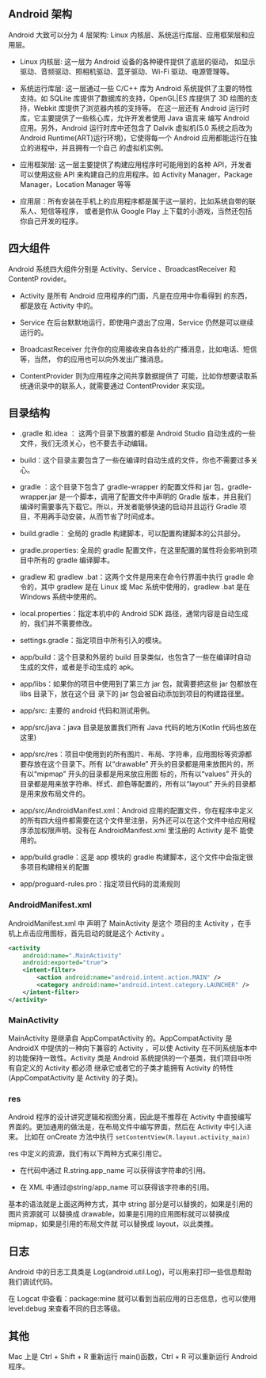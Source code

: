 ## Android 架构

Android 大致可以分为 4 层架构: Linux 内核层、系统运行库层、应用框架层和应用层。

- Linux 内核层: 这一层为 Android 设备的各种硬件提供了底层的驱动， 如显示驱动、音频驱动、照相机驱动、蓝牙驱动、Wi-Fi 驱动、电源管理等。

- 系统运行库层: 这一层通过一些 C/C++ 库为 Android 系统提供了主要的特性支持。如 SQLite 库提供了数据库的支持，OpenGL|ES 库提供了 3D 绘图的支持，Webkit 库提供了浏览器内核的支持等。
  在这一层还有 Android 运行时库，它主要提供了一些核心库，允许开发者使用 Java 语言来 编写 Android 应用。另外，Android 运行时库中还包含了 Dalvik 虚拟机(5.0 系统之后改为 Android Runtime(ART)运行环境)，它使得每一个 Android 应用都能运行在独立的进程中，并且拥有一个自己 的虚拟机实例。

- 应用框架层: 这一层主要提供了构建应用程序时可能用到的各种 API，开发者可以使用这些 API 来构建自己的应用程序。如 Activity Manager，Package Manager，Location Manager 等等

- 应用层：所有安装在手机上的应用程序都是属于这一层的，比如系统自带的联系人、短信等程序， 或者是你从 Google Play 上下载的小游戏，当然还包括你自己开发的程序。

## 四大组件

Android 系统四大组件分别是 Activity、Service 、BroadcastReceiver 和 ContentP rovider。

- Activity 是所有 Android 应用程序的门面，凡是在应用中你看得到 的东西，都是放在 Activity 中的。

- Service 在后台默默地运行，即使用户退出了应用，Service 仍然是可以继续运行的。

- BroadcastReceiver 允许你的应用接收来自各处的广播消息，比如电话、短信等，当然， 你的应用也可以向外发出广播消息。

- ContentProvider 则为应用程序之间共享数据提供了 可能，比如你想要读取系统通讯录中的联系人，就需要通过 ContentProvider 来实现。

## 目录结构

- .gradle 和.idea ： 这两个目录下放置的都是 Android Studio 自动生成的一些文件，我们无须关心，也不要去手动编辑。

- build：这个目录主要包含了一些在编译时自动生成的文件，你也不需要过多关心。

- gradle ：这个目录下包含了 gradle-wrapper 的配置文件和 jar 包，gradle-wrapper.jar 是一个脚本，调用了配置文件中声明的 Gradle 版本，并且我们编译时需要事先下载它。所以，开发者能够快速的启动并且运行 Gradle 项目，不用再手动安装，从而节省了时间成本。

- build.gradle： 全局的 gradle 构建脚本，可以配置构建脚本的公共部分。

- gradle.properties: 全局的 gradle 配置文件，在这里配置的属性将会影响到项目中所有的 gradle 编译脚本。

- gradlew 和 gradlew .bat：这两个文件是用来在命令行界面中执行 gradle 命令的，其中 gradlew 是在 Linux 或 Mac 系统中使用的，gradlew .bat 是在 Windows 系统中使用的。

- local.properties：指定本机中的 Android SDK 路径，通常内容是自动生成的，我们并不需要修改。

- settings.gradle：指定项目中所有引入的模块。

- app/build：这个目录和外层的 build 目录类似，也包含了一些在编译时自动生成的文件，或者是手动生成的 apk。

- app/libs：如果你的项目中使用到了第三方 jar 包，就需要把这些 jar 包都放在 libs 目录下，放在这个目 录下的 jar 包会被自动添加到项目的构建路径里。

- app/src: 主要的 android 代码和测试用例。

- app/src/java：java 目录是放置我们所有 Java 代码的地方(Kotlin 代码也放在这里)

- app/src/res：项目中使用到的所有图片、布局、字符串，应用图标等资源都要存放在这个目录下。所有 以“drawable” 开头的目录都是用来放图片的，所有以“mipmap” 开头的目录都是用来放应用图 标的，所有以“values” 开头的目录都是用来放字符串、样式、颜色等配置的，所有以“layout” 开头的目录都是用来放布局文件的。

- app/src/AndroidManifest.xml：Android 应用的配置文件，你在程序中定义的所有四大组件都需要在这个文件里注册，另外还可以在这个文件中给应用程序添加权限声明。没有在 AndroidManifest.xml 里注册的 Activity 是不 能使用的。

- app/build.gradle：这是 app 模块的 gradle 构建脚本，这个文件中会指定很多项目构建相关的配置

- app/proguard-rules.pro：指定项目代码的混淆规则

### AndroidManifest.xml

AndroidManifest.xml 中 声明了 MainActivity 是这个 项目的主 Activity ，在手机上点击应用图标，首先启动的就是这个 Activity 。

```xml
<activity
    android:name=".MainActivity"
    android:exported="true">
    <intent-filter>
        <action android:name="android.intent.action.MAIN" />
        <category android:name="android.intent.category.LAUNCHER" />
    </intent-filter>
</activity>
```

### MainActivity

MainActivity 是继承自 AppCompatActivity 的。AppCompatActivity 是 AndroidX 中提供的一种向下兼容的 Activity ，可以使 Activity 在不同系统版本中的功能保持一致性。Activity 类是 Android 系统提供的一个基类，我们项目中所有自定义的 Activity 都必须 继承它或者它的子类才能拥有 Activity 的特性(AppCompatActivity 是 Activity 的子类)。

### res

Android 程序的设计讲究逻辑和视图分离，因此是不推荐在 Activity 中直接编写界面的。更加通用的做法是，在布局文件中编写界面，然后在 Activity 中引入进来。 比如在 onCreate 方法中执行 `setContentView(R.layout.activity_main)`

res 中定义的资源，我们有以下两种方式来引用它。

- 在代码中通过 R.string.app_name 可以获得该字符串的引用。

- 在 XML 中通过@string/app_name 可以获得该字符串的引用。

基本的语法就是上面这两种方式，其中 string 部分是可以替换的，如果是引用的图片资源就可 以替换成 drawable，如果是引用的应用图标就可以替换成 mipmap，如果是引用的布局文件就 可以替换成 layout，以此类推。

## 日志

Android 中的日志工具类是 Log(android.util.Log)，可以用来打印一些信息帮助我们调试代码。

在 Logcat 中查看：package:mine 就可以看到当前应用的日志信息，也可以使用 level:debug 来查看不同的日志等级。

## 其他

Mac 上是 Ctrl + Shift + R 重新运行 main()函数，Ctrl + R 可以重新运行 Android 程序。

